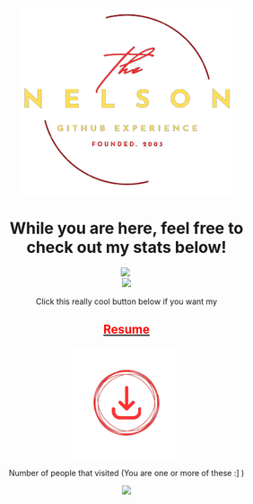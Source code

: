 <div align="center">
    <img src="https://raw.githubusercontent.com/NelsonDong41/NelsonDong41/master/assets/Logo.png">
</div>

<h1 align = 'center'>
While you are here, feel free to check out my stats below!
</h1>
<div align="center">
  <img src = 'https://github-readme-stats.vercel.app/api/top-langs/?username=NelsonDong41&exclude_repo=CS3200--RawMen&theme=github_dark_dimmed&bg_color=00000000&layout=donut'>
  <img>
  <br />
  <img src = "https://github-readme-stats.vercel.app/api?username=NelsonDong41&show_icons=true&theme=github_dark_dimmed&bg_color=00000000&hide_title=true&hide_rank=true"> </img>
  <br />
        <p> Click this really cool button below if you want my </p>
        <a href = "https://raw.githubusercontent.com/NelsonDong41/NelsonDong41/master/assets/Resume.pdf">
        <h2 style="color:red">Resume</h2>
            <img 
            src = "https://raw.githubusercontent.com/NelsonDong41/NelsonDong41/master/assets/download.png" 
            onmouseover="this.src='https://raw.githubusercontent.com/NelsonDong41/NelsonDong41/master/assets/downloadOn.png'" 
            onmouseout="this.src='https://raw.githubusercontent.com/NelsonDong41/NelsonDong41/master/assets/download.png'" 
            width = "200px" >
        </a>
</div>

<div align="center">
    <p>Number of people that visited (You are one or more of these :] )</p>
    <img src="https://profile-counter.glitch.me/Nelsondong41/count.svg" />
</div>
